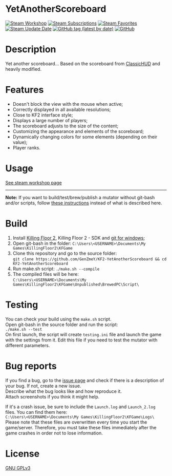 # YetAnotherScoreboard

[![Steam Workshop](https://img.shields.io/static/v1?message=workshop&logo=steam&labelColor=gray&color=blue&logoColor=white&label=steam%20)](https://steamcommunity.com/sharedfiles/filedetails/?id=2521826524)
[![Steam Subscriptions](https://img.shields.io/steam/subscriptions/2521826524)](https://steamcommunity.com/sharedfiles/filedetails/?id=2521826524)
[![Steam Favorites](https://img.shields.io/steam/favorites/2521826524)](https://steamcommunity.com/sharedfiles/filedetails/?id=2521826524)
[![Steam Update Date](https://img.shields.io/steam/update-date/2521826524)](https://steamcommunity.com/sharedfiles/filedetails/?id=2521826524)
[![GitHub tag (latest by date)](https://img.shields.io/github/v/tag/GenZmeY/KF2-YetAnotherScoreboard)](https://github.com/GenZmeY/KF2-YetAnotherScoreboard/tags)
[![GitHub](https://img.shields.io/github/license/GenZmeY/KF2-YetAnotherScoreboard)](LICENSE)

# Description
Yet another scoreboard...
Based on the scoreboard from [ClassicHUD](https://steamcommunity.com/sharedfiles/filedetails/?id=1963099942) and heavily modified.

# Features
- Doesn't block the view with the mouse when active;
- Correctly displayed in all available resolutions;
- Close to KF2 interface style;
- Displays a large number of players;
- The scoreboard adjusts to the size of the content;
- Customizing the appearance and elements of the scoreboard;
- Dynamically changing colors for some elements (depending on their value);
- Player ranks.

# Usage
[See steam workshop page](https://steamcommunity.com/sharedfiles/filedetails/?id=2521826524)

***

**Note:** If you want to build/test/brew/publish a mutator without git-bash and/or scripts, follow [these instructions](https://tripwireinteractive.atlassian.net/wiki/spaces/KF2SW/pages/26247172/KF2+Code+Modding+How-to) instead of what is described here.

# Build
1. Install [Killing Floor 2](https://store.steampowered.com/app/232090/Killing_Floor_2/), Killing Floor 2 - SDK and [git for windows](https://git-scm.com/download/win);
2. Open git-bash in the folder: `C:\Users\<USERNAME>\Documents\My Games\KillingFloor2\KFGame`
3. Clone this repository and go to the source folder:  
`git clone https://github.com/GenZmeY/KF2-YetAnotherScoreboard && cd KF2-YetAnotherScoreboard`
4. Run make.sh script:
`./make.sh --compile`
5. The compiled files will be here:  
`C:\Users\<USERNAME>\Documents\My Games\KillingFloor2\KFGame\Unpublished\BrewedPC\Script\`

# Testing
You can check your build using the `make.sh` script.  
Open git-bash in the source folder and run the script:  
`./make.sh --test`  
On first launch, the script will create `testing.ini` file and launch the game with the settings from it. Edit this file if you need to test the mutator with different parameters.

# Bug reports
If you find a bug, go to the [issue page](https://github.com/GenZmeY/KF2-YetAnotherScoreboard/issues) and check if there is a description of your bug. If not, create a new issue.  
Describe what the bug looks like and how reproduce it.  
Attach screenshots if you think it might help.

If it's a crash issue, be sure to include the `Launch.log` and `Launch_2.log` files. You can find them here:  
`C:\Users\<USERNAME>\Documents\My Games\KillingFloor2\KFGame\Logs\`  
Please note that these files are overwritten every time you start the game/server. Therefore, you must take these files immediately after the game crashes in order not to lose information.

# License
[GNU GPLv3](LICENSE)